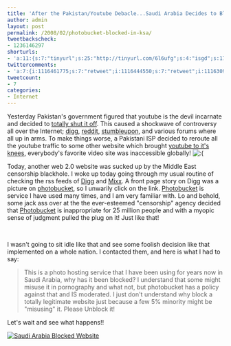 ```yaml
---
title: 'After the Pakistan/Youtube Debacle...Saudi Arabia Decides to Block Photobucket!'
author: admin
layout: post
permalink: /2008/02/photobucket-blocked-in-ksa/
tweetbackscheck:
- 1236146297
shorturls:
- 'a:11:{s:7:"tinyurl";s:25:"http://tinyurl.com/6l6ufg";s:4:"isgd";s:17:"http://is.gd/fj9a";s:5:"bitly";s:18:"http://bit.ly/mddj";s:5:"snipr";s:22:"http://snipr.com/9shdb";s:5:"snurl";s:22:"http://snurl.com/9shdb";s:7:"snipurl";s:24:"http://snipurl.com/9shdb";s:4:"trim";s:17:"http://tr.im/49x9";s:5:"adjix";s:207:"(10 Jan 2008 temporary restriction: API requires valid partnerID or partnerEmail key in request. Contact us if this affects you.) Invalid Adjix request. API documentation @ http://web.adjix.com/AdjixAPI.html";s:4:"advu";s:203:"(10 Jan 2008 temporary restriction: API requires valid partnerID or partnerEmail key in request. Contact us if this affects you.) Invalid Adjix request. API documentation @ http://web.ad.vu/AdjixAPI.html";s:4:"zima";s:19:"http://zi.ma/92e4a1";s:9:"permalink";s:53:"http://hehe2.net/internet/photobucket-blocked-in-ksa/";}'
twittercomments:
- 'a:7:{i:1116461775;s:7:"retweet";i:1116444550;s:7:"retweet";i:1116309933;s:7:"retweet";i:1116228681;s:7:"retweet";i:1116217647;s:7:"retweet";i:1116209584;s:7:"retweet";i:1116199771;s:7:"retweet";}'
tweetcount:
- 7
categories:
- Internet
---
```


Yesterday Pakistan's government figured that youtube is the devil incarnate and decided to [totally shut it off](http://news.bbc.co.uk/2/hi/south_asia/7261727.stm "totally shut it off"). This caused a shockwave of controversy all over the Internet; [digg](http://digg.com/world_news/Pakistan_blocks_YouTube "digg"), [reddit](http://reddit.com/info/69thb/comments/ "reddit"), [stumbleupon](http://www.stumbleupon.com/url/news.bbc.co.uk/2/hi/south_asia/7261727.stm "stumbleupon"), and various forums where all up in arms. To make things worse, a Pakistani ISP decided to reroute all the youtube traffic to some other website which brought [youtube to it's knees](http://blog/s.zdnet.com/threatchaos/ "youtube to it's knees"), everybody's favorite video site was inaccessible globally! ![:(](http://192.168.1.2/blog2/wp-includes/images/smilies/icon_sad.gif)

Today, another web 2.0 website was sucked up by the Middle East censorship blackhole. I woke up today going through my usual routine of checking the rss feeds of [Digg](http://www.digg.com "Digg") and [Mixx](http://www.mixx.com "Mixx"). A front page story on Digg was a picture on [photobucket](http://www.photobucket.com "photobucket"), so I unwarily click on the link. [Photobucket](http://www.photobucket.com "Photobucket") is service I have used many times, and I am very familiar with. Lo and behold, some jack ass over at the the ever-esteemed "censorship" agency decided that [Photobucket](http://www.photobucket.com "Photobucket") is inappropriate for 25 million people and with a myopic sense of judgment pulled the plug on it! Just like that!

[  
](http://192.168.1.33/blog2/wp-content/uploads/2008/02/saudi-arabia-blocked.jpeg "Saudi Arabia Blocked Website")

I wasn't going to sit idle like that and see some foolish decision like that implemented on a whole nation. I contacted them, and here is what I had to say:

> This is a photo hosting service that I have been using for years now in Saudi Arabia, why has it been blocked? I understand that some might misuse it in pornography and what not, but photobucket has a policy against that and IS moderated. I just don't understand why block a totally legitimate website just because a few 5% minority might be "misusing" it. Please Unblock it!

Let's wait and see what happens!!

[![Saudi Arabia Blocked Website](http://192.168.1.33/blog2/wp-content/uploads/2008/02/saudi-arabia-blocked.jpeg)](http://192.168.1.33/blog2/wp-content/uploads/2008/02/saudi-arabia-blocked.jpeg "Saudi Arabia Blocked Website")